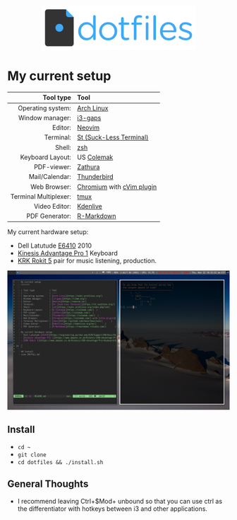 <p align="center">
<img src="dotfiles-logo.png" width=350px>
</p>


My current setup
=======

| Tool type            | Tool                                                       |
| ---:                 | :---                                                       |
| Operating system:    | [Arch Linux](https://wiki.archlinux.org/)                  |
| Window manager:      | [i3-gaps](https://i3wm.org/)                               |
| Editor:              | [Neovim](https://neovim.io/)                               |
| Terminal:            | [St (Suck-Less Terminal)](https://st.suckless.org/)        |
| Shell:               | [zsh](https://wiki.archlinux.org/index.php/zsh)            |
| Keyboard Layout:     | US [Colemak](https://colemak.com/)  |
| PDF-viewer:          | [Zathura](https://colemak.com/)  |
| Mail/Calendar:       | [Thunderbird](https://colemak.com/)  |
| Web Browser:         | [Chromium](https://colemak.com/) with [cVim plugin](https://chrome.google.com/webstore/detail/cvim/ihlenndgcmojhcghmfjfneahoeklbjjh)|
| Terminal Multiplexer:| [tmux](https://github.com/tmux/tmux/wiki)       |
| Video Editor:        | [Kdenlive](https://kdenlive.org/en/)       |
| PDF Generator:       | [R-Markdown](https://rmarkdown.rstudio.com/)       |

My current hardware setup:
- Dell Latutude [E6410](https://engineering.purdue.edu/ECN/Support/KB/Docs/DellModelYears) 2010
- [Kinesis Advantage Pro 1](https://www.amazon.com/Kinesis-USB-Advantage-Pro-Keyboard/dp/B004X9B3JQ) Keyboard
- [KRK Rokit 5](https://www.amazon.com/Kinesis-USB-Advantage-Pro-Keyboard/dp/B004X9B3JQ) pair for music listening, production.

![preview](preview.png)

## Install
 -   `cd ~`
 -   `git clone`
 -   `cd dotfiles && ./install.sh`


## General Thoughts
- I recommend leaving Ctrl+$Mod+<any key> unbound so that you can use ctrl as the differentiator with hotkeys between i3 and other applications.
